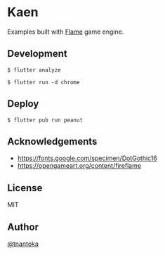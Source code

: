 # Kaen

Examples built with [Flame](https://flame-engine.org/) game engine.

## Development

```
$ flutter analyze

$ flutter run -d chrome
```

## Deploy

```
$ flutter pub run peanut
```

## Acknowledgements

- https://fonts.google.com/specimen/DotGothic16
- https://opengameart.org/content/fireflame

## License

MIT

## Author

[@tnantoka](https://twitter.com/tnantoka)

